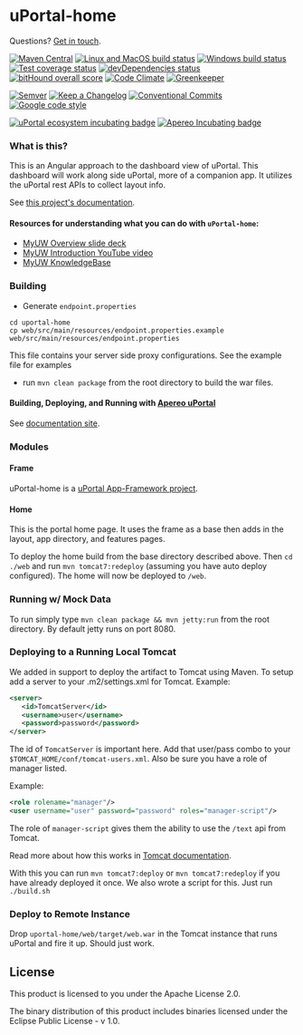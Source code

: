 # uPortal-home

Questions? [Get in touch][uportal-user@].

<!-- current project status -->
[![Maven Central](https://maven-badges.herokuapp.com/maven-central/org.apereo.uportal/uportal-home/badge.svg)](https://maven-badges.herokuapp.com/maven-central/org.apereo.uportal/uportal-home)
[![Linux and MacOS build status](https://travis-ci.org/uPortal-Project/uportal-home.svg)](https://travis-ci.org/uPortal-Project/uportal-home)
[![Windows build status](https://ci.appveyor.com/api/projects/status/80kfnn3469oybst2/branch/master?svg=true)](https://ci.appveyor.com/project/ChristianMurphy/uportal-home/branch/master)
[![Test coverage status](https://coveralls.io/repos/uPortal-Project/uportal-home/badge.svg?branch=master&service=github)](https://coveralls.io/github/uPortal-Project/uportal-home?branch=master)
[![devDependencies status](https://david-dm.org/uPortal-Project/uportal-home/dev-status.svg)](https://david-dm.org/uPortal-Project/uportal-home?type=dev)
[![bitHound overall score](https://www.bithound.io/github/uPortal-Project/uportal-home/badges/score.svg)](https://www.bithound.io/github/uPortal-Project/uportal-home)
[![Code Climate](https://codeclimate.com/github/uPortal-Project/uportal-home/badges/gpa.svg)](https://codeclimate.com/github/uPortal-Project/uportal-home)
[![Greenkeeper](https://badges.greenkeeper.io/uPortal-Project/uportal-home.svg)](https://greenkeeper.io/)

<!-- standards used in project -->
[![Semver](http://img.shields.io/SemVer/2.0.0.png)](http://semver.org/spec/v2.0.0.html)
[![Keep a Changelog](https://img.shields.io/badge/Keep%20a%20Changelog-1.0.0-brightgreen.svg)](http://keepachangelog.com/en/1.0.0/)
[![Conventional Commits](https://img.shields.io/badge/Conventional%20Commits-1.0.0-yellow.svg)](https://conventionalcommits.org)
[![Google code style](https://img.shields.io/badge/code_style-Google-green.svg?style=flat)](https://google.github.io/styleguide/)

<!-- incubation status -->
[![uPortal ecosystem incubating badge](https://img.shields.io/badge/uPortal%20ecosystem-incubating-blue.svg)](http://uportal-project.github.io/uportal-home/apereo-incubation.html)
[![Apereo Incubating badge](https://img.shields.io/badge/apereo-incubating-blue.svg?logo=data%3Aimage%2Fpng%3Bbase64%2CiVBORw0KGgoAAAANSUhEUgAAAA4AAAAOCAYAAAAfSC3RAAAABmJLR0QA%2FwD%2FAP%2BgvaeTAAAACXBIWXMAAAsTAAALEwEAmpwYAAAAB3RJTUUH4QUTEi0ybN9p9wAAAiVJREFUKM9lkstLlGEUxn%2Fv%2B31joou0GTFKyswkKrrYdaEQ4cZAy4VQUS2iqH%2BrdUSNYmK0EM3IkjaChnmZKR0dHS0vpN%2FMe97TIqfMDpzN4XkeDg8%2Fw45R1XNAu%2Fe%2BGTgAqLX2KzAQRVGytLR0jN2jqo9FZFRVvfded66KehH5oKr3dpueiMiK915FRBeXcjo9k9K5zLz%2B3Nz8EyAqX51zdwGMqp738NSonlxf36Cn7zX9b4eYX8gSBAE1Bw9wpLaW%2BL5KWluukYjH31tr71vv%2FU0LJ5xzdL3q5dmLJK7gON5wjEQizsTkFMmeXkbHxtHfD14WkbYQaFZVMzk1zfDHERrPnqGz4wZ1tYfJ5%2FPMLOYYW16ltrqKRDyOMcYATXa7PRayixSc4%2FKFRhrqjxKGIWVlZVQkqpg1pYyvR%2BTFF2s5FFprVVXBAAqq%2F7a9uPKd1NomeTX4HXfrvZ8D2F9dTSwWMjwywueJLxQKBdLfZunue0Mqt8qPyMHf0HRorR0ArtbX1Zkrly7yPNnN1EyafZUVZLJZxjNLlHc%2BIlOxly0RyktC770fDIGX3vuOMAxOt19vJQxD%2BgeHmE6liMVKuNPawlZ9DWu2hG8bW1Tuib0LgqCrCMBDEckWAVjKLetMOq2ZhQV1zulGVFAnohv5wrSq3tpNzwMR%2BSQi%2FyEnIl5Ehpxzt4t6s9McRdGpIChpM8Y3ATXbkKdEZDAIgqQxZrKo%2FQUk5F9Xr20TrQAAAABJRU5ErkJggg%3D%3D)](https://www.apereo.org/content/projects-currently-incubation)

### What is this?
This is an Angular approach to the dashboard view of uPortal. This dashboard
will work along side uPortal, more of a companion app. It utilizes the uPortal
rest APIs to collect layout info.

See [this project's documentation][GitHub Pages site].

#### Resources for understanding what you can do with `uPortal-home`:

+ [MyUW Overview slide deck][]
+ [MyUW Introduction YouTube video](https://www.youtube.com/watch?v=4kM9pPnH_hA)
+ [MyUW KnowledgeBase](https://kb.wisc.edu/myuw/)

### Building

+ Generate `endpoint.properties`
```shell
cd uportal-home
cp web/src/main/resources/endpoint.properties.example web/src/main/resources/endpoint.properties
```
This file contains your server side proxy configurations. See the example file
for examples
+ run `mvn clean package` from the root directory to build the war files.

#### Building, Deploying, and Running with [Apereo uPortal](https://github.com/Jasig/uPortal)

See [documentation site][GitHub Pages site].

### Modules

#### Frame
uPortal-home is a [uPortal App-Framework project](https://github.com/uPortal-Project/uportal-app-framework).

#### Home
This is the portal home page. It uses the frame as a base then adds in the
layout, app directory, and features pages.

To deploy the home build from the base directory described above. Then
`cd ./web` and run `mvn tomcat7:redeploy` (assuming you have auto deploy
configured).  The home will now be deployed to `/web`.

### Running w/ Mock Data
To run simply type `mvn clean package && mvn jetty:run` from the root directory.
By default jetty runs on port 8080.

### Deploying to a Running Local Tomcat
We added in support to deploy the artifact to Tomcat using Maven. To setup add a
server to your .m2/settings.xml for Tomcat. Example:
```xml
<server>
   <id>TomcatServer</id>
   <username>user</username>
   <password>password</password>
</server>

```
The id of `TomcatServer` is important here. Add that user/pass combo to your `$TOMCAT_HOME/conf/tomcat-users.xml`. Also be sure you have a role of manager
listed.

Example:
```xml
<role rolename="manager"/>
<user username="user" password="password" roles="manager-script"/>

```
The role of `manager-script` gives them the ability to use the `/text` api from
Tomcat.

Read more about how this works in
[Tomcat documentation][Tomcat docs re Maven plugin].

With this you can run `mvn tomcat7:deploy` or `mvn tomcat7:redeploy` if you have
already deployed it once. We also wrote a script for this. Just run `./build.sh`

### Deploy to Remote Instance

Drop `uportal-home/web/target/web.war` in the Tomcat instance that runs uPortal
and fire it up. Should just work.

## License

This product is licensed to you under the Apache License 2.0.

The binary distribution of this product includes binaries licensed under the
Eclipse Public License - v 1.0.


[MyUW Overview slide deck]: http://go.wisc.edu/qwg5r1
[Tomcat docs re Maven plugin]: http://tomcat.apache.org/maven-plugin-2.0/tomcat7-maven-plugin/plugin-info.html

[GitHub Pages site]: http://uportal-project.github.io/uportal-home/
[uportal-user@]: https://groups.google.com/a/apereo.org/forum/#!forum/uportal-user
